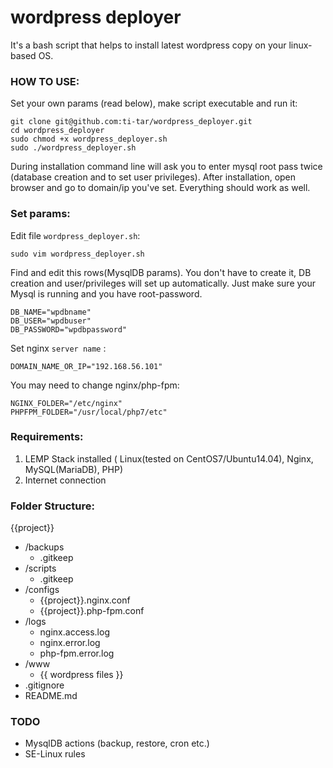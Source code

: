 # wordpress deployer
It's a bash script that helps to install latest wordpress copy on your linux-based OS.

### HOW TO USE: ###

Set your own params (read below), make script executable and run it:
```
git clone git@github.com:ti-tar/wordpress_deployer.git 
cd wordpress_deployer
sudo chmod +x wordpress_deployer.sh
sudo ./wordpress_deployer.sh
```
During installation command line will ask you to enter mysql root pass twice (database creation and to set user privileges).
After installation, open browser and go to domain/ip you've set.
Everything should work as well.


### Set params: ###

Edit file `wordpress_deployer.sh`:
```
sudo vim wordpress_deployer.sh
```

Find and edit this rows(MysqlDB params). You don't have to create it, DB creation and user/privileges will set up automatically. Just make sure your Mysql is running and you have root-password.

```
DB_NAME="wpdbname"
DB_USER="wpdbuser"
DB_PASSWORD="wpdbpassword"
```

Set nginx `server name` :

```
DOMAIN_NAME_OR_IP="192.168.56.101"
```

You may need to change nginx/php-fpm:

```
NGINX_FOLDER="/etc/nginx"
PHPFPM_FOLDER="/usr/local/php7/etc"
```

### Requirements: ###
1. LEMP Stack installed ( Linux(tested on CentOS7/Ubuntu14.04), Nginx, MySQL(MariaDB), PHP)
2. Internet connection
 
### Folder Structure: ###
 
{{project}}
* /backups
    * .gitkeep
* /scripts
    * .gitkeep
* /configs
    * {{project}}.nginx.conf
    * {{project}}.php-fpm.conf
* /logs
    * nginx.access.log
    * nginx.error.log
    * php-fpm.error.log
* /www
    * {{ wordpress files }}
* .gitignore
* README.md

### TODO ###

* MysqlDB actions (backup, restore, cron etc.)
* SE-Linux rules
